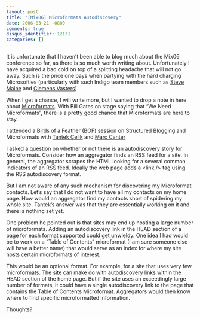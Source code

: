 ```yaml
---
layout: post
title: "[Mix06] Microformats Autodiscovery"
date: 2006-03-21 -0800
comments: true
disqus_identifier: 12131
categories: []
---
```

It is unfortunate that I haven’t been able to blog much about the Mix06
conference so far, as there is so much worth writing about.
Unfortunately I have acquired a bad cold on top of a splitting headache
that will not go away. Such is the price one pays when partying with the
hard charging Microsofties (particularly with such Indigo team members
such as [Steve Maine](http://hyperthink.net/blog/ "Brain.Save()") and
[Clemens
Vasters](http://staff.newtelligence.net/clemensv/ "Clemen's Blog")).

When I get a chance, I will write more, but I wanted to drop a note in
here about
[Microformats](http://microformats.org/ "Microformats Website"). With
Bill Gates on stage saying that “We Need Microformats”, there is a
pretty good chance that Microformats are here to stay.

I attended a Birds of a Feather (BOF) session on Structured Blogging and
Microformats with [Tantek Çelik](http://tantek.com/ "Tantek's Blog") and
[Marc Canter](http://blog.broadbandmechanics.com/ "Marc Canter's Blog")

I asked a question on whether or not there is an autodiscovery story for
Microformats. Consider how an aggregator finds an RSS feed for a site.
In general, the aggregator scrapes the HTML looking for a several common
indicators of an RSS feed. Ideally the web page adds a \<link /\> tag
using the RSS autodiscovery format.

But I am not aware of any such mechanism for discovering my Microformat
contacts. Let’s say that I do not want to have all my contacts on my
home page. How would an aggregator find my contacts short of spidering
my whole site. Tantek’s answer was that they are essentially working on
it and there is nothing set yet.

One problem he pointed out is that sites may end up hosting a large
number of microformats. Adding an autodiscovery link in the HEAD section
of a page for each format supported could get unwieldy. One idea I had
would be to work on a “Table of Contents” microformat (I am sure someone
else will have a better name) that would serve as an index for where my
site hosts certain microformats of interest.

This would be an optional format. For example, for a site that uses very
few microformats. The site can make do with autodiscovery links within
the HEAD section of the home page. But if the site uses an exceedingly
large number of formats, it could have a single autodiscovery link to
the page that contains the Table of Contents Microformat. Aggregators
would then know where to find specific microformatted information.

Thoughts?

